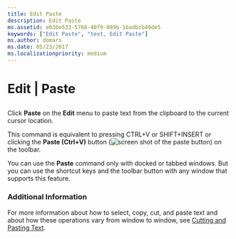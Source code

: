 ```yaml
---
title: Edit Paste
description: Edit Paste
ms.assetid: e03be533-5768-40f9-899b-16adbcb49de5
keywords: ["Edit Paste", "text, Edit Paste"]
ms.author: domars
ms.date: 05/23/2017
ms.localizationpriority: medium
---
```


# Edit | Paste


## <span id="ddk_edit_paste_dbg"></span><span id="DDK_EDIT_PASTE_DBG"></span>


Click **Paste** on the **Edit** menu to paste text from the clipboard to the current cursor location.

This command is equivalent to pressing CTRL+V or SHIFT+INSERT or clicking the **Paste (Ctrl+V)** button (![screen shot of the paste button](images/tbpaste.png)) on the toolbar.

You can use the **Paste** command only with docked or tabbed windows. But you can use the shortcut keys and the toolbar button with any window that supports this feature.

### <span id="additional_information"></span><span id="ADDITIONAL_INFORMATION"></span>Additional Information

For more information about how to select, copy, cut, and paste text and about how these operations vary from window to window, see [Cutting and Pasting Text](cutting-and-pasting-text.md).

 

 





